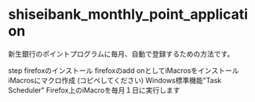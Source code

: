 # shiseibank_monthly_point_application
新生銀行のポイントプログラムに毎月、自動で登録するための方法です。

step
  firefoxのインストール
  firefoxのadd onとしてiMacrosをインストール
  iMacrosにマクロ作成 (コピペしてください)
  Windows標準機能"Task Scheduler" Firefox上のiMacroを毎月１日に実行します
